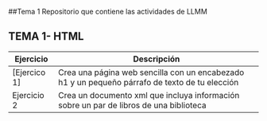 ##Tema 1
Repositorio que contiene las actividades de LLMM
## TEMA 1- HTML
Ejercicio | Descripción
----------|--------------
[Ejercico 1] | Crea una página web sencilla con un encabezado h1 y un pequeño párrafo de texto de tu elección
Ejercicio 2 | Crea un documento xml que incluya información sobre un par de libros de una biblioteca

